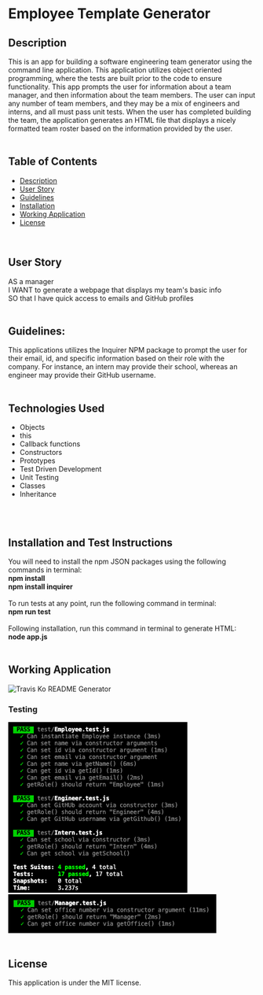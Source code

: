 # Employee Template Generator

## Description

This is an app for building a software engineering team generator using the command line application. This application utilizes object oriented programming, where the tests are built prior to the code to ensure functionality. This app prompts the user for information about a team manager, and then information about the team members. The user can input any number of team members, and they may be a mix of engineers and interns, and all must pass unit tests. When the user has completed building the team, the application generates an HTML file that displays a nicely formatted team roster based on the information provided by the user.
<br />
<br />


## Table of Contents

- [Description](#description)
- [User Story](#user-story)
- [Guidelines](#guidelines)
- [Installation](#installation-and-test-instructions)
- [Working Application](#working-application)
- [License](#license)
<br />

## User Story

AS a manager
<br />
I WANT to generate a webpage that displays my team's basic info
<br />
SO that I have quick access to emails and GitHub profiles
<br />
<br />


## Guidelines:

This applications utilizes the Inquirer NPM package to prompt the user for their email, id, and specific information based on their role with the company. For instance, an intern may provide their school, whereas an engineer may provide their GitHub username.
<br />
<br />


## Technologies Used

- Objects
- this
- Callback functions
- Constructors
- Prototypes
- Test Driven Development
- Unit Testing
- Classes
- Inheritance
<br />
<br />

## Installation and Test Instructions

You will need to install the npm JSON packages using the following commands in terminal:
<br />
<strong>npm install</strong>
<br />
<strong>npm install inquirer</strong>
<br />
<br />
To run tests at any point, run the following command in terminal:
<br />
<strong>npm run test</strong>
<br />
<br />
Following installation, run this command in terminal to generate HTML:
<br />
<strong>node app.js</strong>
<br />
<br />

## Working Application

![Travis Ko README Generator](./media/employee-engine.gif)
<br />

### Testing
![Test Pass](./media/test-pass.png)
<br />
![Test Pass](./media/manager-pass.png)
<br />
<br />

## License
This application is under the MIT license. 